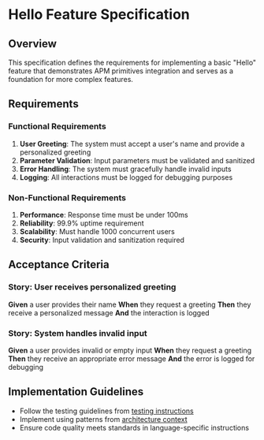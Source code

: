 # Hello Feature Specification

## Overview
This specification defines the requirements for implementing a basic "Hello" feature that demonstrates APM primitives integration and serves as a foundation for more complex features.

## Requirements

### Functional Requirements
1. **User Greeting**: The system must accept a user's name and provide a personalized greeting
2. **Parameter Validation**: Input parameters must be validated and sanitized
3. **Error Handling**: The system must gracefully handle invalid inputs
4. **Logging**: All interactions must be logged for debugging purposes

### Non-Functional Requirements
1. **Performance**: Response time must be under 100ms
2. **Reliability**: 99.9% uptime requirement
3. **Scalability**: Must handle 1000 concurrent users
4. **Security**: Input validation and sanitization required

## Acceptance Criteria

### Story: User receives personalized greeting
**Given** a user provides their name
**When** they request a greeting
**Then** they receive a personalized message
**And** the interaction is logged

### Story: System handles invalid input
**Given** a user provides invalid or empty input
**When** they request a greeting
**Then** they receive an appropriate error message
**And** the error is logged for debugging

## Implementation Guidelines
- Follow the testing guidelines from [testing instructions](../instructions/testing.instructions.md)
- Implement using patterns from [architecture context](../context/architecture.context.md)
- Ensure code quality meets standards in language-specific instructions